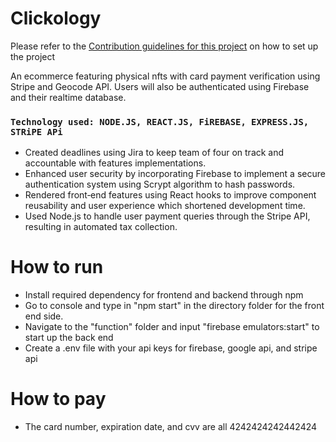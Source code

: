 # Clickology
Please refer to the [Contribution guidelines for this project](/instructions) on how to set up the project

An ecommerce featuring physical nfts with card payment verification using Stripe and Geocode API. Users will also be authenticated using Firebase and their realtime database.

### `Technology used: NODE.JS, REACT.JS, FiREBASE, EXPRESS.JS, STRiPE APi`
- Created deadlines using Jira to keep team of four on track and accountable with features implementations.
- Enhanced user security by incorporating Firebase to implement a secure authentication system using Scrypt algorithm to hash passwords.
- Rendered front‑end features using React hooks to improve component reusability and user experience which shortened development time.
- Used Node.js to handle user payment queries through the Stripe API, resulting in automated tax collection.

# How to run
- Install required dependency for frontend and backend through npm
- Go to console and type in "npm start" in the directory folder for the front end side.
- Navigate to the "function" folder and input "firebase emulators:start" to start up the back end
- Create a .env file with your api keys for firebase, google api, and stripe api
# How to pay
- The card number, expiration date, and cvv are all 4242424242442424
